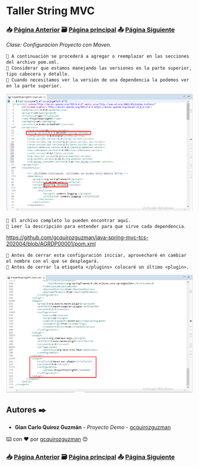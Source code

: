 # Taller String MVC                                                                       
### 📥 [Página Anterior](https://github.com/gcquirozguzman/java-spring-mvc-tcs-202004/tree/INSTC00001)          🗃️ [Página principal](https://github.com/gcquirozguzman/java-spring-mvc-tcs-202004)          📤 [Página Siguiente](https://github.com/gcquirozguzman/java-spring-mvc-tcs-202004/tree/XXXXX00001)

_Clase: Configuracion Proyecto con Maven._

```
📢 A continuación se procederá a agregar o reemplazar en las secciones del archivo pom.xml.
📢 Considerar que estamos manejando las versiones en la parte superior, tipo cabecera y detalle.
📢 Cuando necesitamos ver la versión de una dependencia la podemos ver en la parte superior.
```

![Error: imagen no ha sido cargada](https://github.com/gcquirozguzman/java-spring-mvc-tcs-202004/blob/master/imagenes/AGRDP00001_3.png)

```
📢 El archivo completo lo pueden encontrar aquí.
📢 Leer la descripción para entender para que sirve cada dependencia.
```

https://github.com/gcquirozguzman/java-spring-mvc-tcs-202004/blob/AGRDP00001/pom.xml

```
📢 Antes de cerrar esta configuración iniciar, aprovecharé en cambiar el nombre con el que se desplegará.
📢 Antes de cerrar la etiqueta </plugins> colocaré un último <plugin>.
```

![Error: imagen no ha sido cargada](https://github.com/gcquirozguzman/java-spring-mvc-tcs-202004/blob/master/imagenes/AGRDP00001_2.png)


## Autores ✒️

* **Gian Carlo Quiroz Guzmán** - *Proyecto Demo* - [gcquirozguzman](https://github.com/gcquirozguzman)

⌨️ con ❤️ por [gcquirozguzman](https://github.com/gcquirozguzman) 😊

### 📥 [Página Anterior](https://github.com/gcquirozguzman/java-spring-mvc-tcs-202004/tree/INSTC00001)          🗃️ [Página principal](https://github.com/gcquirozguzman/java-spring-mvc-tcs-202004)          📤 [Página Siguiente](https://github.com/gcquirozguzman/java-spring-mvc-tcs-202004/tree/XXXXX00001)
